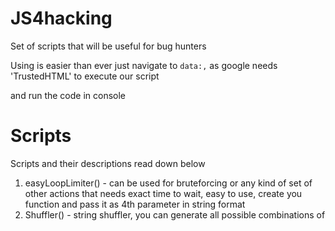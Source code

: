 # JS4hacking
Set of scripts that will be useful for bug hunters

Using is easier than ever just navigate to `data:,` as google needs 'TrustedHTML' to execute our script

and run the code in console


# Scripts
Scripts and their descriptions read down below

1) easyLoopLimiter() - can be used for bruteforcing or any kind of set of other actions that needs exact time to wait, easy to use, create you function and pass it as 4th parameter in string format
2) Shuffler() - string shuffler, you can generate all possible combinations of
